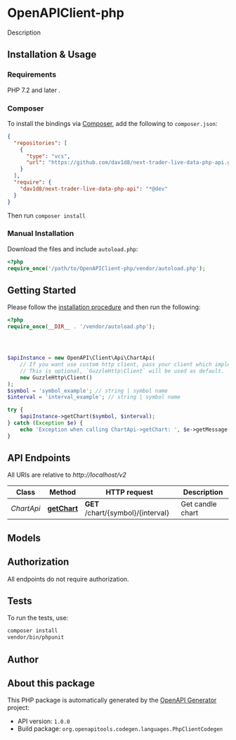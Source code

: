 # OpenAPIClient-php

Description


## Installation & Usage

### Requirements

PHP 7.2 and later .

### Composer

To install the bindings via [Composer](https://getcomposer.org/), add the following to `composer.json`:

```json
{
  "repositories": [
    {
      "type": "vcs",
      "url": "https://github.com/dav1d8/next-trader-live-data-php-api.git"
    }
  ],
  "require": {
    "dav1d8/next-trader-live-data-php-api": "*@dev"
  }
}
```

Then run `composer install`

### Manual Installation

Download the files and include `autoload.php`:

```php
<?php
require_once('/path/to/OpenAPIClient-php/vendor/autoload.php');
```

## Getting Started

Please follow the [installation procedure](#installation--usage) and then run the following:

```php
<?php
require_once(__DIR__ . '/vendor/autoload.php');




$apiInstance = new OpenAPI\Client\Api\ChartApi(
    // If you want use custom http client, pass your client which implements `GuzzleHttp\ClientInterface`.
    // This is optional, `GuzzleHttp\Client` will be used as default.
    new GuzzleHttp\Client()
);
$symbol = 'symbol_example'; // string | symbol name
$interval = 'interval_example'; // string | symbol name

try {
    $apiInstance->getChart($symbol, $interval);
} catch (Exception $e) {
    echo 'Exception when calling ChartApi->getChart: ', $e->getMessage(), PHP_EOL;
}

```

## API Endpoints

All URIs are relative to *http://localhost/v2*

Class | Method | HTTP request | Description
------------ | ------------- | ------------- | -------------
*ChartApi* | [**getChart**](docs/Api/ChartApi.md#getchart) | **GET** /chart/{symbol}/{interval} | Get candle chart

## Models


## Authorization
All endpoints do not require authorization.
## Tests

To run the tests, use:

```bash
composer install
vendor/bin/phpunit
```

## Author



## About this package

This PHP package is automatically generated by the [OpenAPI Generator](https://openapi-generator.tech) project:

- API version: `1.0.0`
- Build package: `org.openapitools.codegen.languages.PhpClientCodegen`
